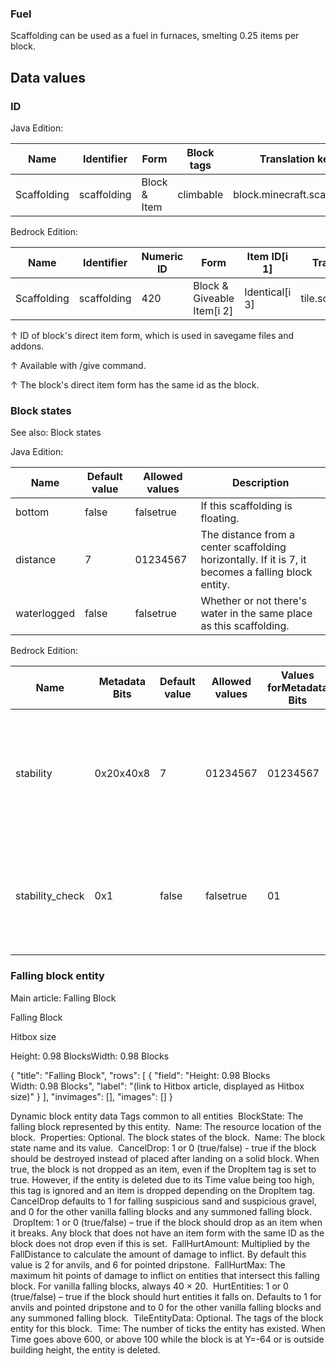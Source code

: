 ### Fuel
Scaffolding can be used as a fuel in furnaces, smelting 0.25 items per block.

## Data values
### ID
Java Edition:

| Name        | Identifier  | Form         | Block tags | Translation key             |
|-------------|-------------|--------------|------------|-----------------------------|
| Scaffolding | scaffolding | Block & Item | climbable  | block.minecraft.scaffolding |

Bedrock Edition:

| Name        | Identifier  | Numeric ID | Form                       | Item ID[i 1]   | Translation key       |
|-------------|-------------|------------|----------------------------|----------------|-----------------------|
| Scaffolding | scaffolding | 420        | Block & Giveable Item[i 2] | Identical[i 3] | tile.scaffolding.name |


↑ ID of block's direct item form, which is used in savegame files and addons.

↑ Available with /give command.

↑ The block's direct item form has the same id as the block.


### Block states
See also: Block states

Java Edition:

| Name        | Default value | Allowed values | Description                                                                                         |
|-------------|---------------|----------------|-----------------------------------------------------------------------------------------------------|
| bottom      | false         | falsetrue      | If this scaffolding is floating.                                                                    |
| distance    | 7             | 01234567       | The distance from a center scaffolding horizontally. If it is 7, it becomes a falling block entity. |
| waterlogged | false         | falsetrue      | Whether or not there's water in the same place as this scaffolding.                                 |

Bedrock Edition:

| Name            | Metadata Bits | Default value | Allowed values | Values forMetadata Bits | Description                                                                                         |
|-----------------|---------------|---------------|----------------|-------------------------|-----------------------------------------------------------------------------------------------------|
| stability       | 0x20x40x8     | 7             | 01234567       | 01234567                | The distance from a center scaffolding horizontally. If it is 7, it becomes a falling block entity. |
| stability_check | 0x1           | false         | falsetrue      | 01                      | If a scaffolding block has been checked for stability.[more information needed]                     |

### Falling block entity
Main article: Falling Block

Falling Block




Hitbox size


Height: 0.98 BlocksWidth: 0.98 Blocks 




{
    "title": "Falling Block",
    "rows": [
        {
            "field": "Height: 0.98 Blocks<br>Width: 0.98 Blocks",
            "label": "(link to Hitbox article, displayed as Hitbox size)"
        }
    ],
    "invimages": [],
    "images": []
}

 Dynamic block entity data
Tags common to all entities
 BlockState: The falling block represented by this entity.
 Name: The resource location of the block.
 Properties: Optional. The block states of the block.
 Name: The block state name and its value.
 CancelDrop: 1 or 0 (true/false) - true if the block should be destroyed instead of placed after landing on a solid block. When true, the block is not dropped as an item, even if the DropItem tag is set to true. However, if the entity is deleted due to its Time value being too high, this tag is ignored and an item is dropped depending on the DropItem tag. CancelDrop defaults to 1 for falling suspicious sand and suspicious gravel, and 0 for the other vanilla falling blocks and any summoned falling block.
 DropItem: 1 or 0 (true/false) – true if the block should drop as an item when it breaks. Any block that does not have an item form with the same ID as the block does not drop even if this is set.
 FallHurtAmount: Multiplied by the FallDistance to calculate the amount of damage to inflict. By default this value is 2 for anvils, and 6 for pointed dripstone.
 FallHurtMax: The maximum hit points of damage to inflict on entities that intersect this falling block. For vanilla falling blocks, always 40 × 20.
 HurtEntities: 1 or 0 (true/false) – true if the block should hurt entities it falls on. Defaults to 1 for anvils and pointed dripstone and to 0 for the other vanilla falling blocks and any summoned falling block.
 TileEntityData: Optional. The tags of the block entity for this block.
 Time: The number of ticks the entity has existed. When Time goes above 600, or above 100 while the block is at Y=-64 or is outside building height, the entity is deleted.


